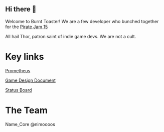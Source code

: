 ## Hi there 👋 

Welcome to Burnt Toaster!
We are a few developer who bunched together for the [Pirate Jam 15](https://itch.io/jam/pirate)

All hail Thor, patron saint of indie game devs.
We are not a cult.

# Key links
[Prometheus](https://github.com/BurntToaster-Pirate15/Project-Prometheus)


[Game Design Document](https://github.com/BurntToaster-Pirate15/Project-Prometheus/blob/main/GDD.md)


[Status Board](https://github.com/orgs/BurntToaster-Pirate15/projects/1/views/2)


<!--

**Here are some ideas to get you started:**

🙋‍♀️ A short introduction - what is your organization all about?
🌈 Contribution guidelines - how can the community get involved?
👩‍💻 Useful resources - where can the community find your docs? Is there anything else the community should know?
🍿 Fun facts - what does your team eat for breakfast?
🧙 Remember, you can do mighty things with the power of [Markdown](https://docs.github.com/github/writing-on-github/getting-started-with-writing-and-formatting-on-github/basic-writing-and-formatting-syntax)
-->

# The Team
Name_Core
@nimoooos
